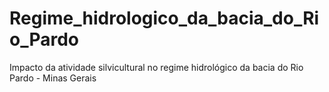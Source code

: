 # Regime_hidrologico_da_bacia_do_Rio_Pardo
Impacto da atividade silvicultural no regime hidrológico da bacia do Rio Pardo - Minas Gerais
